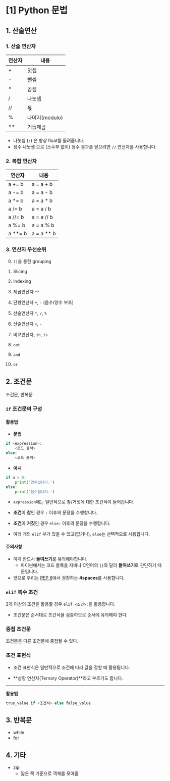 # [1] Python 문법
## 1. 산술연산
### 1. 산술 연산자
|연산자|내용|
|----|---|
|+|덧셈|
|-|뺄셈|
|\*|곱셈|
|/|나눗셈|
|//|몫|
|%|나머지(modulo)|
|\*\*|거듭제곱|

- 나눗셈 (`/`) 은 항상 float를 돌려줍니다.
- 정수 나눗셈 으로 (소수부 없이) 정수 결과를 얻으려면 `//` 연산자를 사용합니다.

### 2. 복합 연산자
|연산자|내용|
|----|---|
|a += b|a = a + b|
|a -= b|a = a - b|
|a \*= b|a = a \* b|
|a /= b|a = a / b|
|a //= b|a = a // b|
|a %= b|a = a % b|
|a \*\*= b|a = a ** b|

### 3. 연산자 우선순위

0. `()`을 통한 grouping

1. Slicing

2. Indexing

3. 제곱연산자
    `**`

4. 단항연산자 
    `+`, `-` (음수/양수 부호)

5. 산술연산자
    `*`, `/`, `%`
    
6. 산술연산자
    `+`, `-`
 
7. 비교연산자, `in`, `is`

8. `not`

9. `and` 

10. `or`

## 2. 조건문
조건문, 반복문

### `if` 조건문의 구성

#### 활용법

- **문법**

```python
if <expression>:
    <코드 블럭>
else:
    <코드 블럭>
```

- **예시**

```python
if a > 0:
    print('양수입니다.')
else:
    print('음수입니다.')
```
* `expression`에는 일반적으로 참/거짓에 대한 조건식이 들어갑니다.

* **조건**이 **참**인 경우 `:` 이후의 문장을 수행합니다.

* **조건**이 **거짓**인 경우 `else:` 이후의 문장을 수행합니다.

* 여러 개의 `elif` 부가 있을 수 있고(없거나), `else`는 선택적으로 사용합니다.

#### 주의사항
* 이때 반드시 **들여쓰기**를 유의해야합니다. 
    - 파이썬에서는 코드 블록을 자바나 C언어의 `{}`와 달리 **들여쓰기**로 판단하기 때문입니다.
* 앞으로 우리는 [PEP 8](https://www.python.org/dev/peps/pep-0008/#indentation)에서 권장하는 **4spaces**를 사용합니다.

### `elif` 복수 조건

2개 이상의 조건을 활용할 경우 `elif <조건>:`을 활용합니다.

* 조건문은 순서대로 조건식을 검증하므로 순서에 유의해야 한다.

### 중첩 조건문
조건문은 다른 조건문에 중첩될 수 있다.

### 조건 표현식
* 조건 표현식은 일반적으로 조건에 따라 값을 정할 때 활용됩니다.

* **삼항 연산자(Ternary Operator)**라고 부르기도 합니다.

---

**활용법**

```python
true_value if <조건식> else false_value
```

## 3. 반복문
- while
- for


## 4. 기타
- zip 
  - 짧은 쪽 기준으로 객체를 모아줌 

